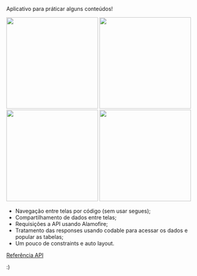 Aplicativo para práticar alguns conteúdos!

<img src="https://i.imgur.com/O8g1DlU.png" width="240"> <img src="https://i.imgur.com/OObaVPq.png" width="240"> <img src="https://i.imgur.com/DLWFOJv.png" width="240"> <img src="https://i.imgur.com/OFp0keJ.png" width="240">

- Navegação entre telas por código (sem usar segues);
- Compartilhamento de dados entre telas;
- Requisições a API usando Alamofire;
- Tratamento das responses usando codable para acessar os dados e popular as tabelas;
- Um pouco de constraints e auto layout.

[Referência API](https://deividfortuna.github.io/fipe/)

:)
